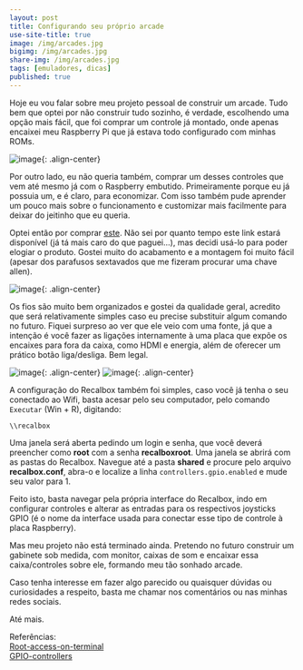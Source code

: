 ```yaml
---
layout: post
title: Configurando seu próprio arcade
use-site-title: true
image: /img/arcades.jpg
bigimg: /img/arcades.jpg
share-img: /img/arcades.jpg
tags: [emuladores, dicas]
published: true
---
```


Hoje eu vou falar sobre meu projeto pessoal de construir um arcade. Tudo bem que optei por não construir tudo sozinho, é verdade, escolhendo uma opção mais fácil, que foi comprar um controle já montado, onde apenas encaixei meu Raspberry Pi que já estava todo configurado com minhas ROMs.

![image](../img/bartop1.jpg){: .align-center}

Por outro lado, eu não queria também, comprar um desses controles que vem até mesmo já com o Raspberry embutido. Primeiramente porque eu já possuia um, e é claro, para economizar. Com isso também pude aprender um pouco mais sobre o funcionamento e customizar mais facilmente para deixar do jeitinho que eu queria.

Optei então por comprar [este](https://produto.mercadolivre.com.br/MLB-1171540245-gabinete-arcade-para-raspberry-_JM?quantity=1). Não sei por quanto tempo este link estará disponível (já tá mais caro do que paguei...), mas decidi usá-lo para poder elogiar o produto. Gostei muito do acabamento e a montagem foi muito fácil (apesar dos parafusos sextavados que me fizeram procurar uma chave allen).

![image](../img/bartop2.jpg){: .align-center}

Os fios são muito bem organizados e gostei da qualidade geral, acredito que será relativamente simples caso eu precise substituir algum comando no futuro. Fiquei surpreso ao ver que ele veio com uma fonte, já que a intenção é você fazer as ligações internamente à uma placa que expõe os encaixes para fora da caixa, como HDMI e energia, além de oferecer um prático botão liga/desliga. Bem legal.

![image](../img/bartop3.jpg){: .align-center}
![image](../img/bartop4.jpg){: .align-center}

A configuração do Recalbox também foi simples, caso você já tenha o seu conectado ao Wifi, basta acesar pelo seu computador, pelo comando ```Executar``` (Win + R), digitando:

```\\recalbox```

Uma janela será aberta pedindo um login e senha, que você deverá preencher como **root** com a senha **recalboxroot**. Uma janela se abrirá com as pastas do Recalbox. Navegue até a pasta **shared** e procure pelo arquivo **recalbox.conf**, abra-o e localize a linha ```controllers.gpio.enabled``` e mude seu valor para 1.

Feito isto, basta navegar pela própria interface do Recalbox, indo em configurar controles e alterar as entradas para os respectivos joysticks GPIO (é o nome da interface usada para conectar esse tipo de controle à placa Raspberry).

Mas meu projeto não está terminado ainda. Pretendo no futuro construir um gabinete sob medida, com monitor, caixas de som e encaixar essa caixa/controles sobre ele, formando meu tão sonhado arcade.

Caso tenha interesse em fazer algo parecido ou quaisquer dúvidas ou curiosidades a respeito, basta me chamar nos comentários ou nas minhas redes sociais.

Até mais.

Referências:  
[Root-access-on-terminal](https://github.com/recalbox/recalbox-os/wiki/Root-access-on-terminal-(EN))  
[GPIO-controllers](https://github.com/recalbox/recalbox-os/wiki/GPIO-controllers-(EN))   


